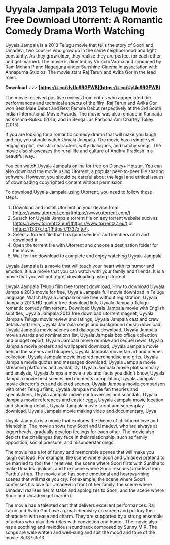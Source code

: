 # Uyyala Jampala 2013 Telugu Movie Free Download Utorrent: A Romantic Comedy Drama Worth Watching
  
Uyyala Jampala is a 2013 Telugu movie that tells the story of Soori and Umadevi, two cousins who grow up in the same neighborhood and fight constantly. As they grow older, they realize they are perfect for each other and get married. The movie is directed by Virinchi Varma and produced by Ram Mohan P and Nagarjuna under Sunshine Cinema in association with Annapurna Studios. The movie stars Raj Tarun and Avika Gor in the lead roles.
 
**Download 🗸🗸🗸 [https://t.co/UyUo9RGFWB](https://t.co/UyUo9RGFWB)**


  
The movie received positive reviews from critics who appreciated the performances and technical aspects of the film. Raj Tarun and Avika Gor won Best Male Debut and Best Female Debut respectively at the 3rd South Indian International Movie Awards. The movie was also remade in Kannada as Krishna-Rukku (2016) and in Bengali as Parbona Ami Chartey Tokey (2015).
  
If you are looking for a romantic comedy drama that will make you laugh and cry, you should watch Uyyala Jampala. The movie has a simple yet engaging plot, realistic characters, witty dialogues, and catchy songs. The movie also showcases the rural life and culture of Andhra Pradesh in a beautiful way.
  
You can watch Uyyala Jampala online for free on Disney+ Hotstar. You can also download the movie using Utorrent, a popular peer-to-peer file sharing software. However, you should be careful about the legal and ethical issues of downloading copyrighted content without permission.
  
To download Uyyala Jampala using Utorrent, you need to follow these steps:
  
1. Download and install Utorrent on your device from [https://www.utorrent.com/](https://www.utorrent.com/).
2. Search for Uyyala Jampala torrent file on any torrent website such as [https://www.torrentz2.eu/](https://www.torrentz2.eu/) or [https://1337x.to/](https://1337x.to/).
3. Select a torrent file that has good seeders and leechers ratio and download it.
4. Open the torrent file with Utorrent and choose a destination folder for the movie.
5. Wait for the download to complete and enjoy watching Uyyala Jampala.

Uyyala Jampala is a movie that will touch your heart with its humor and emotion. It is a movie that you can watch with your family and friends. It is a movie that you will not regret downloading using Utorrent.
 
Uyyala Jampala Telugu film free torrent download,  How to download Uyyala Jampala 2013 movie for free,  Uyyala Jampala full movie download in Telugu language,  Watch Uyyala Jampala online free without registration,  Uyyala Jampala 2013 HD quality free download link,  Uyyala Jampala Telugu romantic comedy film torrent,  Download Uyyala Jampala movie with English subtitles,  Uyyala Jampala 2013 free download utorrent magnet,  Uyyala Jampala Telugu movie review and ratings,  Uyyala Jampala cast and crew details and trivia,  Uyyala Jampala songs and background music download,  Uyyala Jampala movie scenes and dialogues download,  Uyyala Jampala movie awards and nominations list,  Uyyala Jampala box office collection and budget report,  Uyyala Jampala movie remake and sequel news,  Uyyala Jampala movie posters and wallpapers download,  Uyyala Jampala movie behind the scenes and bloopers,  Uyyala Jampala movie fan art and memes collection,  Uyyala Jampala movie inspired merchandise and gifts,  Uyyala Jampala movie quotes and messages download,  Uyyala Jampala movie streaming platforms and availability,  Uyyala Jampala movie plot summary and analysis,  Uyyala Jampala movie trivia and facts you didn't know,  Uyyala Jampala movie best scenes and moments compilation,  Uyyala Jampala movie director's cut and deleted scenes,  Uyyala Jampala movie comparison with other Telugu films,  Uyyala Jampala movie fan theories and speculations,  Uyyala Jampala movie controversies and scandals,  Uyyala Jampala movie references and easter eggs,  Uyyala Jampala movie location and shooting details,  Uyyala Jampala movie script and screenplay download,  Uyyala Jampala movie making video and documentary,  Uyya
  
Uyyala Jampala is a movie that explores the theme of childhood love and friendship. The movie shows how Soori and Umadevi, who are always at loggerheads, gradually develop feelings for each other. The movie also depicts the challenges they face in their relationship, such as family opposition, social pressure, and misunderstandings.
  
The movie has a lot of funny and memorable scenes that will make you laugh out loud. For example, the scene where Soori and Umadevi pretend to be married to fool their relatives, the scene where Soori flirts with Sunitha to make Umadevi jealous, and the scene where Soori rescues Umadevi from Parthu's trap. The movie also has some emotional and heartwarming scenes that will make you cry. For example, the scene where Soori confesses his love for Umadevi in front of her family, the scene where Umadevi realizes her mistake and apologizes to Soori, and the scene where Soori and Umadevi get married.
  
The movie has a talented cast that delivers excellent performances. Raj Tarun and Avika Gor have a great chemistry on screen and portray their characters with ease and charm. They are supported by a strong ensemble of actors who play their roles with conviction and humor. The movie also has a soothing and melodious soundtrack composed by Sunny M.R. The songs are well-written and well-sung and suit the mood and tone of the movie.
 8cf37b1e13
 
